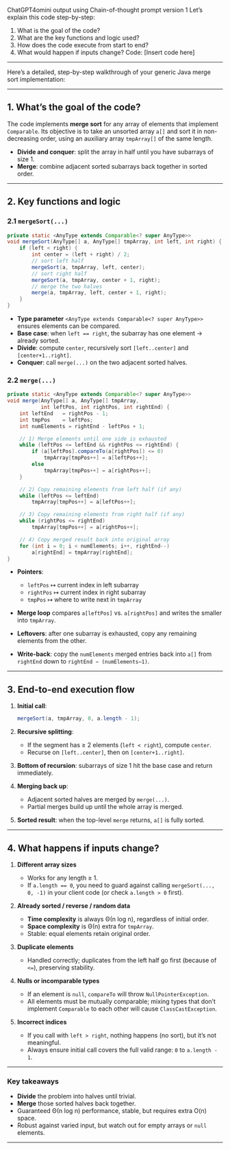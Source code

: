 ChatGPT4omini output using Chain-of-thought prompt version 1
Let’s explain this code step-by-step:
1. What is the goal of the code?
2. What are the key functions and logic used?
3. How does the code execute from start to end?
4. What would happen if inputs change?
Code:
[Insert code here]

-----------------------------------------------------------------------------------------------------
Here’s a detailed, step-by-step walkthrough of your generic Java merge sort implementation:

---

## 1. What’s the goal of the code?

The code implements **merge sort** for any array of elements that implement `Comparable`. Its objective is to take an unsorted array `a[]` and sort it in non-decreasing order, using an auxiliary array `tmpArray[]` of the same length.

* **Divide and conquer**: split the array in half until you have subarrays of size 1.
* **Merge**: combine adjacent sorted subarrays back together in sorted order.

---

## 2. Key functions and logic

### 2.1 `mergeSort(...)`

```java
private static <AnyType extends Comparable<? super AnyType>>
void mergeSort(AnyType[] a, AnyType[] tmpArray, int left, int right) {
    if (left < right) {
        int center = (left + right) / 2;
        // sort left half
        mergeSort(a, tmpArray, left, center);
        // sort right half
        mergeSort(a, tmpArray, center + 1, right);
        // merge the two halves
        merge(a, tmpArray, left, center + 1, right);
    }
}
```

* **Type parameter** `<AnyType extends Comparable<? super AnyType>>` ensures elements can be compared.
* **Base case**: when `left == right`, the subarray has one element → already sorted.
* **Divide**: compute `center`, recursively sort `[left..center]` and `[center+1..right]`.
* **Conquer**: call `merge(...)` on the two adjacent sorted halves.

### 2.2 `merge(...)`

```java
private static <AnyType extends Comparable<? super AnyType>>
void merge(AnyType[] a, AnyType[] tmpArray,
           int leftPos, int rightPos, int rightEnd) {
    int leftEnd   = rightPos - 1;
    int tmpPos    = leftPos;
    int numElements = rightEnd - leftPos + 1;

    // 1) Merge elements until one side is exhausted
    while (leftPos <= leftEnd && rightPos <= rightEnd) {
        if (a[leftPos].compareTo(a[rightPos]) <= 0)
            tmpArray[tmpPos++] = a[leftPos++];
        else
            tmpArray[tmpPos++] = a[rightPos++];
    }

    // 2) Copy remaining elements from left half (if any)
    while (leftPos <= leftEnd)
        tmpArray[tmpPos++] = a[leftPos++];

    // 3) Copy remaining elements from right half (if any)
    while (rightPos <= rightEnd)
        tmpArray[tmpPos++] = a[rightPos++];

    // 4) Copy merged result back into original array
    for (int i = 0; i < numElements; i++, rightEnd--)
        a[rightEnd] = tmpArray[rightEnd];
}
```

* **Pointers**:

  * `leftPos` ↦ current index in left subarray
  * `rightPos` ↦ current index in right subarray
  * `tmpPos` ↦ where to write next in `tmpArray`
* **Merge loop** compares `a[leftPos]` vs. `a[rightPos]` and writes the smaller into `tmpArray`.
* **Leftovers**: after one subarray is exhausted, copy any remaining elements from the other.
* **Write-back**: copy the `numElements` merged entries back into `a[]` from `rightEnd` down to `rightEnd − (numElements−1)`.

---

## 3. End-to-end execution flow

1. **Initial call**:

   ```java
   mergeSort(a, tmpArray, 0, a.length - 1);
   ```
2. **Recursive splitting**:

   * If the segment has ≥ 2 elements (`left < right`), compute `center`.
   * Recurse on `[left..center]`, then on `[center+1..right]`.
3. **Bottom of recursion**: subarrays of size 1 hit the base case and return immediately.
4. **Merging back up**:

   * Adjacent sorted halves are merged by `merge(...)`.
   * Partial merges build up until the whole array is merged.
5. **Sorted result**: when the top-level `merge` returns, `a[]` is fully sorted.

---

## 4. What happens if inputs change?

1. **Different array sizes**

   * Works for any length ≥ 1.
   * If `a.length == 0`, you need to guard against calling `mergeSort(..., 0, -1)` in your client code (or check `a.length > 0` first).

2. **Already sorted / reverse / random data**

   * **Time complexity** is always Θ(n log n), regardless of initial order.
   * **Space complexity** is Θ(n) extra for `tmpArray`.
   * Stable: equal elements retain original order.

3. **Duplicate elements**

   * Handled correctly; duplicates from the left half go first (because of `<=`), preserving stability.

4. **Nulls or incomparable types**

   * If an element is `null`, `compareTo` will throw `NullPointerException`.
   * All elements must be mutually comparable; mixing types that don’t implement `Comparable` to each other will cause `ClassCastException`.

5. **Incorrect indices**

   * If you call with `left > right`, nothing happens (no sort), but it’s not meaningful.
   * Always ensure initial call covers the full valid range: `0` to `a.length - 1`.

---

### Key takeaways

* **Divide** the problem into halves until trivial.
* **Merge** those sorted halves back together.
* Guaranteed Θ(n log n) performance, stable, but requires extra O(n) space.
* Robust against varied input, but watch out for empty arrays or `null` elements.

-----------------------------------------------------------------------------------------------------